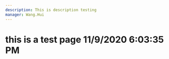 ```yaml
---
description: This is description testing
manager: Wang.Hui
---
```

# this is a test page 11/9/2020 6:03:35 PM